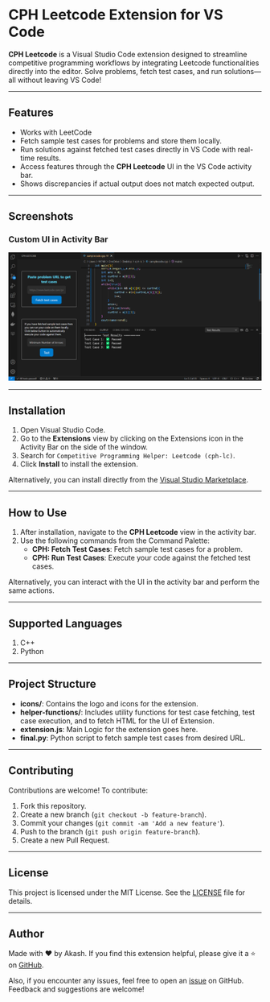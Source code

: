 # CPH Leetcode Extension for VS Code

**CPH Leetcode** is a Visual Studio Code extension designed to streamline competitive programming workflows by integrating Leetcode functionalities directly into the editor. Solve problems, fetch test cases, and run solutions—all without leaving VS Code!

---

## Features

- Works with LeetCode
- Fetch sample test cases for problems and store them locally.  
- Run solutions against fetched test cases directly in VS Code with real-time results.  
- Access features through the **CPH Leetcode** UI in the VS Code activity bar.
- Shows discrepancies if actual output does not match expected output.

---

## Screenshots

### Custom UI in Activity Bar
![Custom UI](https://github.com/akash-singh112/cph-leetcode/blob/main/images/UI.png)

---

## Installation

1. Open Visual Studio Code.
2. Go to the **Extensions** view by clicking on the Extensions icon in the Activity Bar on the side of the window.
3. Search for `Competitive Programming Helper: Leetcode (cph-lc)`.
4. Click **Install** to install the extension.

Alternatively, you can install directly from the [Visual Studio Marketplace](https://marketplace.visualstudio.com/items?itemName=akashsinghiitr.cph-lc).

---

## How to Use

1. After installation, navigate to the **CPH Leetcode** view in the activity bar.
2. Use the following commands from the Command Palette:
   - **CPH: Fetch Test Cases**: Fetch sample test cases for a problem.
   - **CPH: Run Test Cases**: Execute your code against the fetched test cases.

Alternatively, you can interact with the UI in the activity bar and perform the same actions.

---

## Supported Languages

1. C++
2. Python

---

## Project Structure

- **icons/**: Contains the logo and icons for the extension.
- **helper-functions/**: Includes utility functions for test case fetching, test case execution, and to fetch HTML for the UI of Extension.
- **extension.js**: Main Logic for the extension goes here.
- **final.py**: Python script to fetch sample test cases from desired URL.

---

## Contributing

Contributions are welcome! To contribute:
1. Fork this repository.
2. Create a new branch (`git checkout -b feature-branch`).
3. Commit your changes (`git commit -am 'Add a new feature'`).
4. Push to the branch (`git push origin feature-branch`).
5. Create a new Pull Request.

---

## License

This project is licensed under the MIT License. See the [LICENSE](LICENSE) file for details.

---

## Author

Made with ❤️ by Akash. If you find this extension helpful, please give it a ⭐ on [GitHub](https://github.com/akash-singh112).

Also, if you encounter any issues, feel free to open an [issue](https://github.com/akash-singh112/issues) on GitHub. Feedback and suggestions are welcome!
